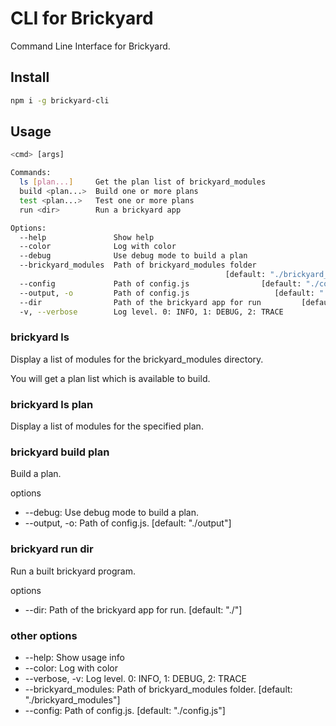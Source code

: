 # CLI for Brickyard
Command Line Interface for Brickyard.

## Install
```bash
npm i -g brickyard-cli
```

## Usage
```bash
<cmd> [args]

Commands:
  ls [plan...]     Get the plan list of brickyard_modules
  build <plan...>  Build one or more plans
  test <plan...>   Test one or more plans
  run <dir>        Run a brickyard app

Options:
  --help               Show help                                       [boolean]
  --color              Log with color                                  [boolean]
  --debug              Use debug mode to build a plan                  [boolean]
  --brickyard_modules  Path of brickyard_modules folder
                                                [default: "./brickyard_modules"]
  --config             Path of config.js                [default: "./config.js"]
  --output, -o         Path of config.js                   [default: "./output"]
  --dir                Path of the brickyard app for run         [default: "./"]
  -v, --verbose        Log level. 0: INFO, 1: DEBUG, 2: TRACE            [count]
```

### brickyard ls
Display a list of modules for the brickyard_modules directory.

You will get a plan list which is available to build.

### brickyard ls plan
Display a list of modules for the specified plan.

### brickyard build plan
Build a plan.

options
- --debug: Use debug mode to build a plan.
- --output, -o: Path of config.js. [default: "./output"]

### brickyard run dir
Run a built brickyard program.

options
- --dir: Path of the brickyard app for run. [default: "./"]

### other options
- --help: Show usage info
- --color: Log with color
- --verbose, -v: Log level. 0: INFO, 1: DEBUG, 2: TRACE
- --brickyard_modules: Path of brickyard_modules folder. [default: "./brickyard_modules"]
- --config: Path of config.js. [default: "./config.js"]
